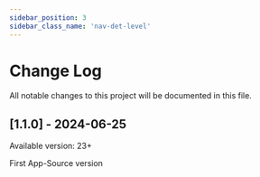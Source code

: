 ```yaml
---
sidebar_position: 3
sidebar_class_name: 'nav-det-level'
---
```


# Change Log
All notable changes to this project will be documented in this file.
 
## [1.1.0] - 2024-06-25
  
Available version: 23+

First App-Source version